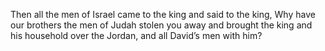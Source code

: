 Then all the men of Israel came to the king and said to the king, Why have our brothers the men of Judah stolen you away and brought the king and his household over the Jordan, and all David’s men with him?
